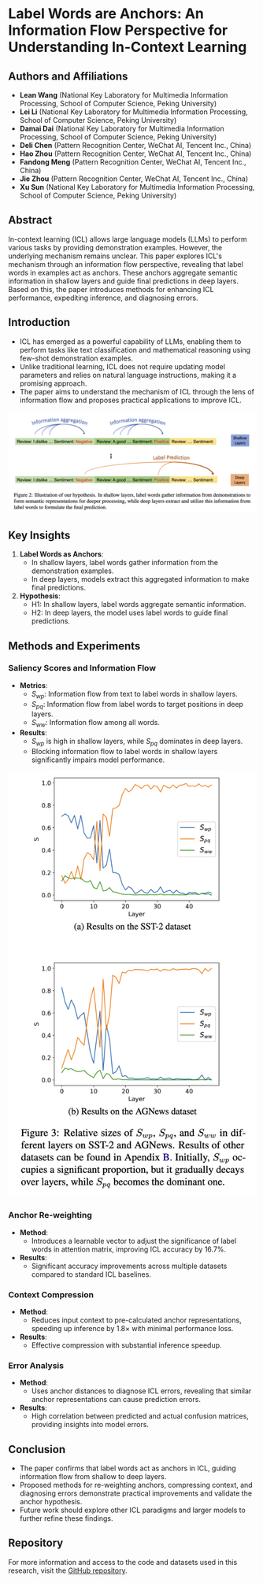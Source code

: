 # Label Words are Anchors: An Information Flow Perspective for Understanding In-Context Learning

## Authors and Affiliations
- **Lean Wang** (National Key Laboratory for Multimedia Information Processing, School of Computer Science, Peking University)
- **Lei Li** (National Key Laboratory for Multimedia Information Processing, School of Computer Science, Peking University)
- **Damai Dai** (National Key Laboratory for Multimedia Information Processing, School of Computer Science, Peking University)
- **Deli Chen** (Pattern Recognition Center, WeChat AI, Tencent Inc., China)
- **Hao Zhou** (Pattern Recognition Center, WeChat AI, Tencent Inc., China)
- **Fandong Meng** (Pattern Recognition Center, WeChat AI, Tencent Inc., China)
- **Jie Zhou** (Pattern Recognition Center, WeChat AI, Tencent Inc., China)
- **Xu Sun** (National Key Laboratory for Multimedia Information Processing, School of Computer Science, Peking University)

## Abstract
In-context learning (ICL) allows large language models (LLMs) to perform various tasks by providing demonstration examples. However, the underlying mechanism remains unclear. This paper explores ICL's mechanism through an information flow perspective, revealing that label words in examples act as anchors. These anchors aggregate semantic information in shallow layers and guide final predictions in deep layers. Based on this, the paper introduces methods for enhancing ICL performance, expediting inference, and diagnosing errors.

## Introduction
- ICL has emerged as a powerful capability of LLMs, enabling them to perform tasks like text classification and mathematical reasoning using few-shot demonstration examples.
- Unlike traditional learning, ICL does not require updating model parameters and relies on natural language instructions, making it a promising approach.
- The paper aims to understand the mechanism of ICL through the lens of information flow and proposes practical applications to improve ICL.

![ICL Mechanism](../figs/label_words_are_anchors.png)

## Key Insights
1. **Label Words as Anchors**: 
   - In shallow layers, label words gather information from the demonstration examples.
   - In deep layers, models extract this aggregated information to make final predictions.
2. **Hypothesis**: 
   - H1: In shallow layers, label words aggregate semantic information.
   - H2: In deep layers, the model uses label words to guide final predictions.

## Methods and Experiments
### Saliency Scores and Information Flow
- **Metrics**:
  - $S_{wp}$: Information flow from text to label words in shallow layers.
  - $S_{pq}$: Information flow from label words to target positions in deep layers.
  - $S_{ww}$: Information flow among all words.
- **Results**:
  - $S_{wp}$ is high in shallow layers, while $S_{pq}$ dominates in deep layers.
  - Blocking information flow to label words in shallow layers significantly impairs model performance.

![ICL Mechanism](../figs/label_words_are_anchors_2.png)
### Anchor Re-weighting
- **Method**:
  - Introduces a learnable vector to adjust the significance of label words in attention matrix, improving ICL accuracy by 16.7%.
- **Results**:
  - Significant accuracy improvements across multiple datasets compared to standard ICL baselines.

### Context Compression
- **Method**:
  - Reduces input context to pre-calculated anchor representations, speeding up inference by 1.8× with minimal performance loss.
- **Results**:
  - Effective compression with substantial inference speedup.

### Error Analysis
- **Method**:
  - Uses anchor distances to diagnose ICL errors, revealing that similar anchor representations can cause prediction errors.
- **Results**:
  - High correlation between predicted and actual confusion matrices, providing insights into model errors.

## Conclusion
- The paper confirms that label words act as anchors in ICL, guiding information flow from shallow to deep layers.
- Proposed methods for re-weighting anchors, compressing context, and diagnosing errors demonstrate practical improvements and validate the anchor hypothesis.
- Future work should explore other ICL paradigms and larger models to further refine these findings.

## Repository
For more information and access to the code and datasets used in this research, visit the [GitHub repository](https://github.com/lancopku/label-words-are-anchors).